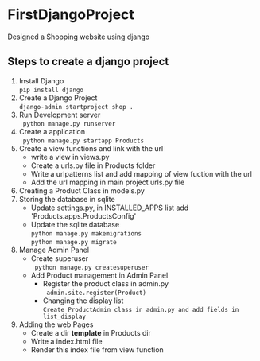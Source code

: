 # FirstDjangoProject
Designed a Shopping website using django

## Steps to create a django project
<ol>
  <li>Install Django <br><code>pip install django</code></li>
  <li>Create a Django Project <br>
    <code>django-admin startproject shop .</code>
  </li>
  <li>Run Development server<br>
    <code> python manage.py runserver</code>
  </li>
  <li>Create a application<br>
    <code> python manage.py startapp Products</code>
  </li>
  <li>Create a view functions and link with the url
    <ul>
      <li>write a view in views.py</li>
      <li>Create a urls.py file in Products folder</li>
      <li>Write a urlpatterns list and add mapping of view fuction with the url</li>
      <li>Add the url mapping in main project urls.py file</li>
    </ul>
  </li>
  <li>Creating a Product Class in models.py</li>
  <li>Storing the database in sqlite<br>
    <ul>
      <li>Update settings.py, in INSTALLED_APPS list add 'Products.apps.ProductsConfig'</li>
      <li>Update the sqlite database<br>
      <code>python manage.py makemigrations</code><br>
      <code>python manage.py migrate</code>
      </li>
    </ul>
  </li>
  <li>Manage Admin Panel
  <ul>
    <li> Create superuser <br>
      <code> python manage.py createsuperuser</code>
    </li>
    <li>Add Product management in Admin Panel<br>
      <ul>
        <li>Register the product class in admin.py<br> 
          <code> admin.site.register(Product)</code>
          </li>
        <li>Changing the display list <br>
          <code>Create ProductAdmin class in admin.py and add fields in list_display </code>
        </li>
      </ul>
    </li>
  </ul>
  </li>
  <li>Adding the web Pages
    <ul>
      <li>Create a dir <b>template</b> in Products dir</li>
      <li>Write a index.html file </li>
      <li>Render this index file from view function</li>
  </li>

</ol>
